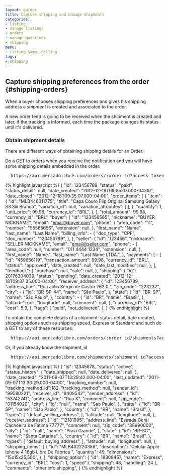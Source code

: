 ```yaml
---
layout: guides
title: Capture shipping and manage shipments
categories: 
- listing
- manage listings
- orders
- manage questions
- shipping
menu: 
- Listing &amp; Selling
tags: 
- shipping
---
```



## Capture shipping preferences from the order {#shipping-orders}

When a buyer chooses shipping preferences and gives his shipping address a *shipment* is created and associated to the order.

A new order feed is going to be received when the shipment is created and later, if the tracking is informed, each time the package changes its status until it's delivered.


### Obtain shipment details

There are different ways of obtaining shipping details for an Order.

Do a GET to orders when you receive the notification and you will have some shipping details embedded in the order.

<pre class="terminal">
  https://api.mercadolibre.com/orders/:order_id?access_token=
</pre>

{% highlight javascript %}
{
  "id": 123456789,
  "status": "paid",
  "status_detail": null,
  "date_created": "2012-12-18T09:35:07.000-04:00",
  "date_closed": "2012-12-18T09:35:07.000-04:00",
  "order_items":  [
     {
      "item":  {
        "id": "MLB446311775",
        "title": "Capa Couro Flip Original Samsung Galaxy S3 Siii  Branca",
        "variation_id": null,
        "variation_attributes": [
        ],
      },
      "quantity": 1,
      "unit_price": 99.98,
      "currency_id": "BRL",
    },
  ],
  "total_amount": 99.98,
  "currency_id": "BRL",
  "buyer":  {
    "id": "123456565",
    "nickname": "BUYER NICKNAME",
    "email": "email@buyer.com",
    "phone":  {
      "area_code": "11",
      "number": "55565656",
      "extension": null,
    },
    "first_name": "Name",
    "last_name": "Last Name",
    "billing_info": - {
      "doc_type": "CPF",
      "doc_number": "123456789",
    },
  },
  "seller":  {
    "id": "123456",
    "nickname": "SELLER NICKNAME",
    "email": "email@seller.com",
    "phone": - {
      "area_code": null,
      "number": "011 4444 1234",
      "extension": null,
    },
    "first_name": "Name.",
    "last_name": "Last Name LTDA.",
  },
  "payments":  [
    - {
      "id": "459656119",
      "transaction_amount": 99.98,
      "currency_id": "BRL",
      "status": "approved",
      "date_created": null,
      "date_last_modified": null,
    },
  ],
  "feedback":  {
    "purchase": null,
    "sale": null,
  },
  "shipping":  {
    "id": 20176304039,
    "status": "pending",
    "date_created": "2012-12-18T09:37:35.000-04:00",
    "receiver_address":  {
      "id": 123456789,
      "address_line": "Rua Júlio Sérgio de Castro 262 0  ",
      "zip_code": "223232",
      "city": - {
        "id": "BR-SP-44",
        "name": "São Paulo",
      },
      "state":  {
        "id": "BR-SP",
        "name": "São Paulo",
      },
      "country": - {
        "id": "BR",
        "name": "Brasil",
      },
      "latitude": null,
      "longitude": null,
      "comment": null,
    },
    "currency_id": "BRL",
    "cost": 5.9,
  },
  "tags":  [
    "paid",
    "not_delivered",
  ],
}
{% endhighlight %}



To obtain the complete details of a shipment: status detail, date created, shipping options such as shipping speed, Express or Standard and such do a GET to any of these resources:


<pre class="terminal">
  https://api.mercadolibre.com/orders/:order_id/shipments?access_token=
</pre>


Or, if you already know the shipment_id

<pre class="terminal">
  https://api.mercadolibre.com/shipments/:shipment_id?access_token=
</pre>


{% highlight javascript %}
{
  "id": 12345678,
  "status": "active",
  "status_history":  {
    "date_shipped": null,
    "date_delivered": null,
  },
  "date_created": "2011-09-07T13:29:42.000-04:00",
  "last_updated": "2011-09-07T13:30:29.000-04:00",
  "tracking_number": null,
  "tracking_method_id":182,
  "tracking_method": null,
  "sender_id": "99580221",
  "receiver_id": "8408542",
  "sender_address":  {
    "id": "53742741",
    "address_line": "Rua X",
    "comment": null,
    "zip_code": "01154020",
    "city":  {
      "id": "null",
      "name": "Sao Paulo",
    },
    "state":  {
      "id": "BR-SP",
      "name": "Sao Paulo",
    },
    "country":  {
      "id": "BR",
      "name": "Brasil",
    },
    "types":  [
      "default_selling_address",
    ],
    "latitude": null,
    "longitude": null,
  },
  "receiver_address":  {
    "id": "12181995",
    "address_line": "Estrada Geral Cachoeira de Fátima 77777",
    "comment": null,
    "zip_code": "88990000",
    "city":  {
      "id": "null",
      "name": "Praia Grande",
    },
    "state":  {
      "id": "BR-SC",
      "name": "Santa Catarina",
    },
    "country":  {
      "id": "BR",
      "name": "Brasil",
    },
    "types":  [
      "default_buying_address",
    ],
    "latitude": null,
    "longitude": null,
  },
  "shipping_items":  [
     {
      "id": "MLB402220356",
      "description": "Celular Apple Iphone 4 16gb Libre De Fábrica ",
      "quantity": 49,
      "dimensions": “15x15x25,500”,
    },
  ],
  "shipping_option":  {
    "id": 18309457,
    "name": "Express",
    "currency_id": "BRL",
    "cost": 1,
    "speed":{
      "shipping": 48,
      "handling": 24
    },
  "comments": "other info shipping",
  }
{% endhighlight %}
